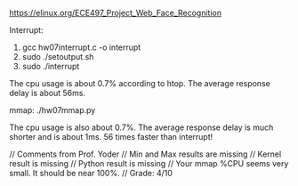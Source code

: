 https://elinux.org/ECE497_Project_Web_Face_Recognition

Interrupt:
1. gcc hw07interrupt.c -o interrupt
2. sudo ./setoutput.sh
3. sudo ./interrupt

The cpu usage is about 0.7% according to htop.
The average response delay is about 56ms.

mmap:
./hw07mmap.py

The cpu usage is also about 0.7%.
The average response delay is much shorter and is about 1ms. 56 times faster than interrupt!

// Comments from Prof. Yoder
// Min and Max results are missing
// Kernel result is missing
// Python result is missing
// Your mmap %CPU seems very small.  It should be near 100%.
// Grade:  4/10
